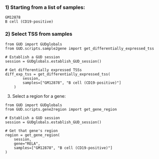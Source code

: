 ### 1) Starting from a list of samples:

```
GM12878
B cell (CD19-positive)
```

### 2) Select TSS from samples

```
from GUD import GUDglobals
from GUD.scripts.sample2gene import get_differentially_expressed_tss

# Establish a GUD session
session = GUDglobals.establish_GUD_session()

# Get differentially expressed TSSs
diff_exp_tss = get_differentially_expressed_tss(
        session,
        samples=["GM12878", "B cell (CD19-positive)"]
    )
```    


3) Select a region for a gene:

```
from GUD import GUDglobals
from GUD.scripts.gene2region import get_gene_region

# Establish a GUD session
session = GUDglobals.establish_GUD_session()

# Get that gene's region
region = get_gene_region(
    session,
    gene="RELA",
    samples=["GM12878", "B cell (CD19-positive)"]
)
```